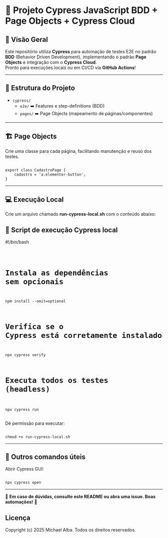 <h1>🚀 Projeto Cypress JavaScript BDD + Page Objects + Cypress Cloud</h1>

<h2>🧩 Visão Geral</h2>
<p>
  Este repositório utiliza <strong>Cypress</strong> para automação de testes E2E no padrão <strong>BDD</strong> (Behavior Driven Development), implementando o padrão <strong>Page Objects</strong> e integração com o <strong>Cypress Cloud</strong>.<br>
  Pronto para execuções locais ou em CI/CD via <strong>GitHub Actions</strong>!
</p>

<hr>

<h2>📂 Estrutura do Projeto</h2>
<ul>
  <li><code>cypress/</code>
    <ul>
      <li><code>e2e/</code> ➡️ Features e step-definitions (BDD)</li>
      <li><code>pages/</code> ➡️ Page Objects (mapeamento de páginas/componentes)</li>
    </ul>
  </li>
</ul>

<hr>

<h2>🏗️ Page Objects</h2>
<p>Crie uma classe para cada página, facilitando manutenção e reuso dos testes.</p>
<pre><code class="language-javascript">
export class CadastroPage {
    cadastro = 'a.elementor-button';
}
</code></pre>

<hr>

<h2>💻 Execução Local</h2>
<p>Crie um arquivo chamado <strong>run-cypress-local.sh</strong> com o conteúdo abaixo:</p>

<h2>🚀 Script de execução Cypress local</h2>
<p>#!/bin/bash</p>
<pre><code class="language-bash">

# Instala as dependências sem opcionais
npm install --omit=optional

# Verifica se o Cypress está corretamente instalado
npx cypress verify

# Executa todos os testes (headless)
npx cypress run
</code></pre>

<p>Dê permissão para executar:</p>
<pre><code class="language-bash">
chmod +x run-cypress-local.sh
</code></pre>

<hr>


<h2>🏁 Outros comandos úteis</h2>
<p>Abrir Cypress GUI:</p>
<pre><code class="language-bash">
npx cypress open
</code></pre>

<hr>

<p>
  🚨 <strong>Em caso de dúvidas, consulte este README ou abra uma issue. Boas automações!</strong> 🚨
</p>

## Licença
Copyright (c) 2025 Michael Alba.
Todos os direitos reservados.
